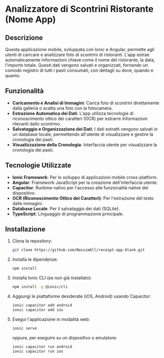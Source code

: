 # Analizzatore di Scontrini Ristorante (Nome App)

## Descrizione

Questa applicazione mobile, sviluppata con Ionic e Angular, permette agli utenti di caricare e analizzare foto di scontrini di ristoranti. L'app estrae automaticamente informazioni chiave come il nome del ristorante, la data, l'importo totale. Questi dati vengono salvati e organizzati, fornendo un comodo registro di tutti i pasti consumati, con dettagli su dove, quando e quanto.

## Funzionalità

* **Caricamento e Analisi di Immagini**: Carica foto di scontrini direttamente dalla galleria o scatta una foto con la fotocamera.
* **Estrazione Automatica dei Dati**: L'app utilizza tecnologie di riconoscimento ottico dei caratteri (OCR) per estrarre informazioni rilevanti dallo scontrino.
* **Salvataggio e Organizzazione dei Dati**: I dati estratti vengono salvati in un database locale, permettendo all'utente di visualizzare e gestire la cronologia dei pasti.
* **Visualizzazione della Cronologia**: Interfaccia utente  per visualizzare la cronologia dei pasti.

## Tecnologie Utilizzate

* **Ionic Framework**: Per lo sviluppo di applicazioni mobile cross-platform.
* **Angular**: Framework JavaScript per la creazione dell'interfaccia utente.
* **Capacitor**: Runtime nativo per l'accesso alle funzionalità native del dispositivo.
* **OCR (Riconoscimento Ottico dei Caratteri)**: Per l'estrazione del testo dalle immagini.
* **Database Locale**: Per il salvataggio dei dati (SQLite).
* **TypeScript**: Linguaggio di programmazione principale.

## Installazione

1.  Clona la repository:

    ```bash
    git clone https://github.com/NassimAll/receipt-app-blank.git
    ```

2.  Installa le dipendenze:

    ```bash
    npm install
    ```

3.  Installa Ionic CLI (se non già installato):

    ```bash
    npm install -g @ionic/cli
    ```

4.  Aggiungi le piattaforme desiderate (iOS, Android) usando Capacitor:

    ```bash
    ionic capacitor add android
    ionic capacitor add ios
    ```

5.  Esegui l'applicazione in modalità web:

    ```bash
    ionic serve
    ```

    oppure, per eseguire su un dispositivo o emulatore:

    ```bash
    ionic capacitor run android
    ionic capacitor run ios
    ```
